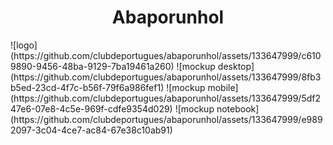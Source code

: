 <h1 align="center">Abaporunhol</h1>
![logo](https://github.com/clubdeportugues/abaporunhol/assets/133647999/c6109890-9456-48ba-9129-7ba19461a260)
![mockup desktop](https://github.com/clubdeportugues/abaporunhol/assets/133647999/8fb3b5ed-23cd-4f7c-b56f-79f6a986fef1)
![mockup mobile](https://github.com/clubdeportugues/abaporunhol/assets/133647999/5df247e6-07e8-4c5e-969f-cdfe9354d029)
![mockup notebook](https://github.com/clubdeportugues/abaporunhol/assets/133647999/e9892097-3c04-4ce7-ac84-67e38c10ab91)
